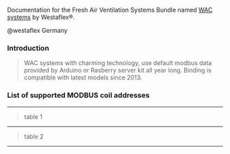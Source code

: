 Documentation for the Fresh Air Ventilation Systems Bundle named [WAC systems](http://westaflex.com/produkte/wohnungslueftung/zentralgeraet-mit-waermetauscher) by Westaflex®.

@westaflex Germany

### Introduction

> WAC systems with charming technology, use default modbus data provided by Arduino or Rasberry server kit all year long. Binding is compatible with latest models since 2013. 

### List of supported MODBUS coil addresses

***
> table 1
***
> table 2
***







